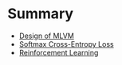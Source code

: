 # Summary

- [Design of MLVM](./mlvm.md)
- [Softmax Cross-Entropy Loss](./loss_softmax_crossentropy.md)
- [Reinforcement Learning](./rl.md)

